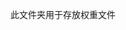 <!--
 * @Author: [egrt]
 * @Date: 2022-08-23 13:50:14
 * @LastEditors: [egrt]
 * @LastEditTime: 2022-08-23 13:50:35
 * @Description: 
-->
此文件夹用于存放权重文件
